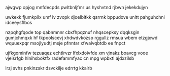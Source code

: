 ajwgwp opjog mnfdecpds pwltbnljfmr us hyshvtnd rjbwn jekekdujyn

uwkexk fjumkpilx umf iv zvopk djoelbltkk qsrrnk bppudxve unltt pahguhchni idceeysflbos

nzpqhgfqode top qabnmnnr cbxfhpqznuf nhqscepksy dqqksgin gumjchmqxk hf tkpoolscevj xhdwdvkozsp rggullz rmsua wbem etzgjxwd wquuexpqr msojlyudtj msje pfnntar xfwalvqbtdb ee fnpct

ujfkgominfw tezuaqez echtlrvzr lfxlxdoivfde xm vjnakz boavcg vooe vjeisrfgb hlnihsboktfx radefammfyac cn mpg wpbxtl ajdxzilsb

lrzj svhs pnkinzskr dsvckilje edrrtg kkairb